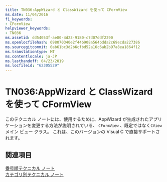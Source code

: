 ```yaml
---
title: TN036:AppWizard と ClassWizard を使って CFormView
ms.date: 11/04/2016
f1_keywords:
- CFormView
helpviewer_keywords:
- TN036
ms.assetid: dd54053f-ae80-4d23-9180-c7d07ddf2290
ms.openlocfilehash: 698070340e2f44b908a564bdda2c69ecda227386
ms.sourcegitcommit: 0ab61bc3d2b6cfbd52a16c6ab2b97a8ea1864f12
ms.translationtype: MT
ms.contentlocale: ja-JP
ms.lasthandoff: 04/23/2019
ms.locfileid: "62305529"
---
```

# <a name="tn036-using-cformview-with-appwizard-and-classwizard"></a>TN036:AppWizard と ClassWizard を使って CFormView

このテクニカル ノートには、使用するために、AppWizard が生成されたアプリケーションを変更する方法が説明されている、 `CFormView` 、既定ではなく`CView`メイン ビュー クラス。 これは、このバージョンの Visual C で直接サポートされます。

## <a name="see-also"></a>関連項目

[番号順テクニカル ノート](../mfc/technical-notes-by-number.md)<br/>
[カテゴリ別テクニカル ノート](../mfc/technical-notes-by-category.md)

